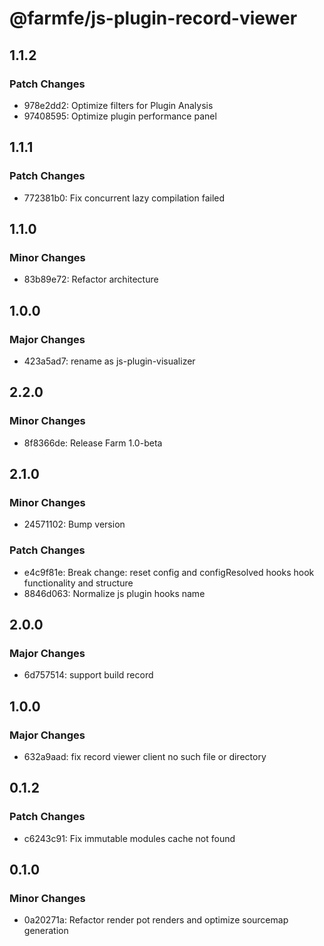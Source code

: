 # @farmfe/js-plugin-record-viewer

## 1.1.2

### Patch Changes

- 978e2dd2: Optimize filters for Plugin Analysis
- 97408595: Optimize plugin performance panel

## 1.1.1

### Patch Changes

- 772381b0: Fix concurrent lazy compilation failed

## 1.1.0

### Minor Changes

- 83b89e72: Refactor architecture

## 1.0.0

### Major Changes

- 423a5ad7: rename as js-plugin-visualizer

## 2.2.0

### Minor Changes

- 8f8366de: Release Farm 1.0-beta

## 2.1.0

### Minor Changes

- 24571102: Bump version

### Patch Changes

- e4c9f81e: Break change: reset config and configResolved hooks hook functionality and structure
- 8846d063: Normalize js plugin hooks name

## 2.0.0

### Major Changes

- 6d757514: support build record

## 1.0.0

### Major Changes

- 632a9aad: fix record viewer client no such file or directory

## 0.1.2

### Patch Changes

- c6243c91: Fix immutable modules cache not found

## 0.1.0

### Minor Changes

- 0a20271a: Refactor render pot renders and optimize sourcemap generation
